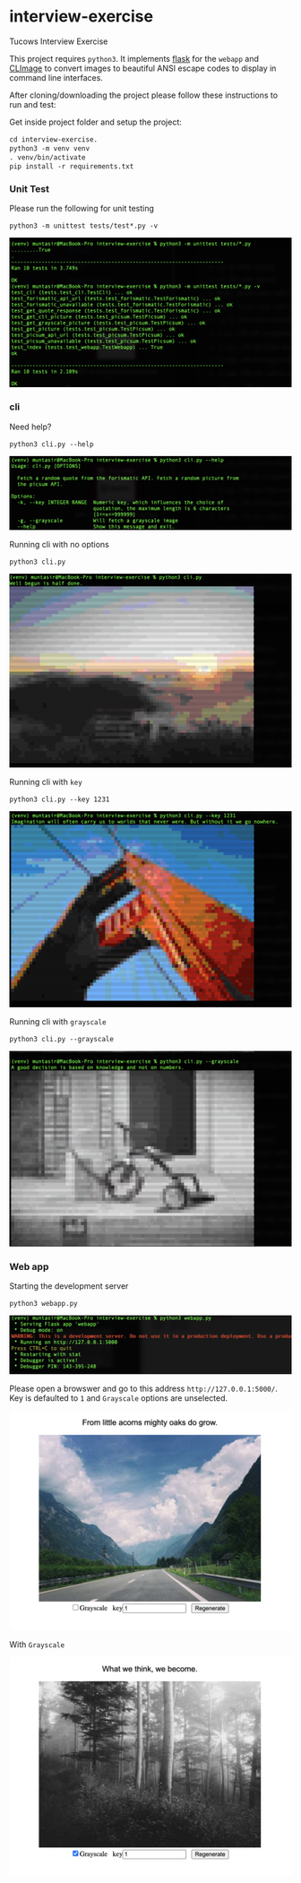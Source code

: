 # interview-exercise
Tucows Interview Exercise

This project requires `python3`. It implements [flask](https://flask.palletsprojects.com/en/3.0.x/) for the `webapp` and [CLImage](https://github.com/pnappa/CLImage) to convert images to beautiful ANSI escape codes to display in command line interfaces.

After cloning/downloading the project please follow these instructions to run and test:

Get inside project folder and setup the project:  

```
cd interview-exercise.
python3 -m venv venv
. venv/bin/activate
pip install -r requirements.txt
```

### Unit Test

Please run the following for unit testing
```
python3 -m unittest tests/test*.py -v
```

![Alt text](extras/unittest.png)

### cli
Need help?
```
python3 cli.py --help
```
![cli-help](extras/cli-help.png)


Running cli with no options
```
python3 cli.py
```
![cli](extras/cli.png)


Running cli with `key`
```
python3 cli.py --key 1231
```

![cli-key-1231](extras/cli-key-1231.png)


Running cli with `grayscale`
```
python3 cli.py --grayscale
```
![cli-grayscale](extras/cli-grayscale.png)


### Web app

Starting the development server 
```
python3 webapp.py 
```
![webapp](extras/webapp-start.png)

Please open a browswer and go to this address `http://127.0.0.1:5000/`. Key is defaulted to `1` and `Grayscale` options are unselected.

![web](extras/web.png)

With `Grayscale`

![web-grayscale](extras/web-grayscale.png)
